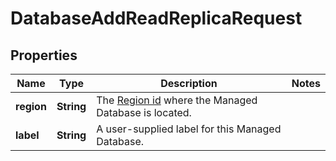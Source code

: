 

# DatabaseAddReadReplicaRequest


## Properties

| Name | Type | Description | Notes |
|------------ | ------------- | ------------- | -------------|
|**region** | **String** | The [Region id](#operation/list-regions) where the Managed Database is located. |  |
|**label** | **String** | A user-supplied label for this Managed Database. |  |



